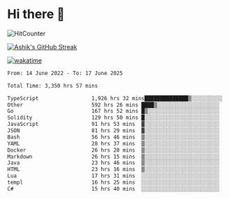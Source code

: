 # Hi there 👋

![HitCounter](https://hits.seeyoufarm.com/api/count/incr/badge.svg?url=https%3A%2F%2Fgithub.com%2Fashrhmn1212%2Fhit-counter)

<!-- ![Contribution Graph](https://github-readme-activity-graph.cyclic.app/graph?username=ashrhmn) -->


<!-- [![Top Langs](https://github-readme-stats.vercel.app/api/top-langs/?username=ashrhmn&layout=compact&theme=synthwave&langs_count=10&card_width=445)](https://github.com/anuraghazra/github-readme-stats) -->

[![Ashik's GitHub Streak](https://github-readme-streak-stats.herokuapp.com/?user=ashrhmn&theme=blood&fire=DD7F1C&background=151515&dates=9f9f9f&border=DD2727)](https://git.io/streak-stats)

<!-- ![Ashik's GitHub stats](https://github-readme-stats.vercel.app/api/?username=ashrhmn&show_icons=true&title_color=fff&icon_color=79ff97&text_color=9f9f9f&bg_color=151515) -->

[![wakatime](https://wakatime.com/badge/user/3df86613-ba63-4631-8e65-0ff18e7becad.svg)](https://wakatime.com/@3df86613-ba63-4631-8e65-0ff18e7becad)

<!--START_SECTION:waka-->

```txt
From: 14 June 2022 - To: 17 June 2025

Total Time: 3,350 hrs 57 mins

TypeScript                 1,926 hrs 32 mins██████████████▒░░░░░░░░░░   57.50 %
Other                      592 hrs 26 mins ████▒░░░░░░░░░░░░░░░░░░░░   17.68 %
Go                         167 hrs 52 mins █▒░░░░░░░░░░░░░░░░░░░░░░░   05.01 %
Solidity                   129 hrs 50 mins █░░░░░░░░░░░░░░░░░░░░░░░░   03.88 %
JavaScript                 91 hrs 53 mins  ▓░░░░░░░░░░░░░░░░░░░░░░░░   02.74 %
JSON                       81 hrs 29 mins  ▓░░░░░░░░░░░░░░░░░░░░░░░░   02.43 %
Bash                       56 hrs 46 mins  ▒░░░░░░░░░░░░░░░░░░░░░░░░   01.69 %
YAML                       28 hrs 37 mins  ▒░░░░░░░░░░░░░░░░░░░░░░░░   00.85 %
Docker                     26 hrs 20 mins  ▒░░░░░░░░░░░░░░░░░░░░░░░░   00.79 %
Markdown                   26 hrs 15 mins  ▒░░░░░░░░░░░░░░░░░░░░░░░░   00.78 %
Java                       23 hrs 46 mins  ▒░░░░░░░░░░░░░░░░░░░░░░░░   00.71 %
HTML                       23 hrs 16 mins  ▒░░░░░░░░░░░░░░░░░░░░░░░░   00.69 %
Lua                        17 hrs 31 mins  ░░░░░░░░░░░░░░░░░░░░░░░░░   00.52 %
templ                      16 hrs 25 mins  ░░░░░░░░░░░░░░░░░░░░░░░░░   00.49 %
C#                         15 hrs 40 mins  ░░░░░░░░░░░░░░░░░░░░░░░░░   00.47 %
```

<!--END_SECTION:waka-->


<!--### Most Used Languages 
<img src="https://wakatime.com/share/@ashrhmn/24ecb986-5bf8-4607-af7f-0aab08908d8c.png" />

### Favourite Tools
<img src="https://wakatime.com/share/@ashrhmn/f4e08015-f3bc-460a-9228-95a3ba11c604.png" />-->
